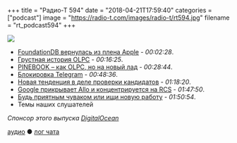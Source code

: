 +++
title = "Радио-Т 594"
date = "2018-04-21T17:59:40"
categories = ["podcast"]
image = "https://radio-t.com/images/radio-t/rt594.jpg"
filename = "rt_podcast594"
+++

![](https://radio-t.com/images/radio-t/rt594.jpg)

- [FoundationDB вернулась из плена Apple](https://www.geekwire.com/2018/foundationdb-interesting-nosql-database-owned-apple-now-open-source-project/) - *00:02:28*.
- [Грустная история OLPC](https://www.theverge.com/2018/4/16/17233946/olpcs-100-laptop-education-where-is-it-now) - *00:16:25*.
- [PINEBOOK – как OLPC, но на новый лад](https://www.pine64.org/?page_id=3707) - *00:28:44*.
- [Блокировка Telegram](https://meduza.io/feature/2018/04/19/tretiy-den-blokirovki-telegram-on-stal-esche-populyarnee-drugie-servisy-po-prezhnemu-stradayut-roskomnadzor-ne-znaet-chto-delat) - *00:48:36*.
- [Новая тенденция в деле проверки кандидатов](https://work.qz.com/1254663/job-interviews-for-programmers-now-often-come-with-days-of-unpaid-homework/) - *01:18:20*.
- [Google прикрывает Allo и концентрируется на RCS](https://techcrunch.com/2018/04/19/google-changes-its-messaging-strategy-again-goodbye-to-allo-double-down-on-rcs/) - *01:47:50*.
- [Будь приятным чуваком или ищи новую работу](https://sites.google.com/a/athaydes.com/renato-athaydes/posts/belikeableorgetfired) - *01:50:54*.
- Темы наших слушателей

*Спонсор этого выпуска [DigitalOcean](https://www.digitalocean.com)*


[аудио](http://cdn.radio-t.com/rt_podcast594.mp3) ● [лог чата](http://chat.radio-t.com/logs/radio-t-594.html)
<audio src="http://cdn.radio-t.com/rt_podcast594.mp3" preload="none"></audio>
